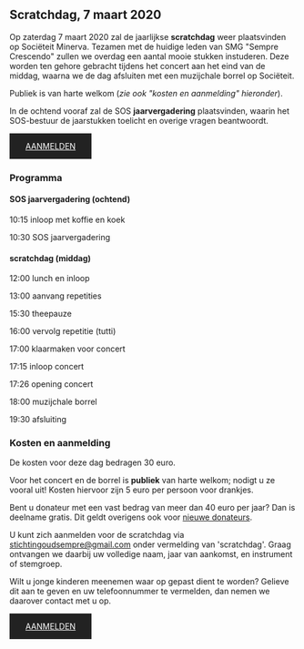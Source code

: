 ## Scratchdag, 7 maart 2020

Op zaterdag 7 maart 2020 zal de jaarlijkse **scratchdag** weer plaatsvinden op Sociëteit Minerva. Tezamen met de huidige leden van SMG "Sempre Crescendo" zullen we overdag een aantal mooie stukken instuderen. Deze worden ten gehore gebracht tijdens het concert aan het eind van de middag, waarna we de dag afsluiten met een muzijchale borrel op Sociëteit.

Publiek is van harte welkom (*zie ook "kosten en aanmelding" hieronder*).

In de ochtend vooraf zal de SOS **jaarvergadering** plaatsvinden, waarin het SOS-bestuur de jaarstukken toelicht en overige vragen beantwoordt.

<a target="_blank" style="display:inline-block; background: #222222; color: #fff; padding: 1em 2em" href="mailto:stichtingoudsempre@gmail.com?subject=aanmelding%20scratchdag&body=L.S.%2C%0A%0ABij%20dezen%20meld%20ik%20me%20graag%20aan%20voor%20de%20scratchdag%20op%20zaterdag%207%20maart%202020.%0A%0AIk%20neem%20deel%20aan%3A%0A%0A10%3A30%20stichtingsvergadering%0A12%3A00%20lunch%0A13%3A00%20repetities%0A17%3A00%20concert%0A18%3A00%20borrel%0A%0Anaam%3A%0Ajaar%3A%0Ainstrument%2Fstem%3A%0Aoverige%3A">AANMELDEN</a>

### Programma

#### SOS jaarvergadering (ochtend)

10:15 inloop met koffie en koek

10:30 SOS jaarvergadering

#### scratchdag (middag)

12:00 lunch en inloop

13:00 aanvang repetities

15:30 theepauze

16:00 vervolg repetitie (tutti)

17:00 klaarmaken voor concert

17:15 inloop concert

17:26 opening concert

18:00 muzijchale borrel

19:30 afsluiting

### Kosten en aanmelding

De kosten voor deze dag bedragen 30 euro.

Voor het concert en de borrel is **publiek** van harte welkom; nodigt u ze vooral uit! Kosten hiervoor zijn 5 euro per persoon voor drankjes.

Bent u donateur met een vast bedrag van meer dan 40 euro per jaar? Dan is deelname gratis. Dit geldt overigens ook voor [nieuwe donateurs](/meer-info/donateur-worden).

U kunt zich aanmelden voor de scratchdag via [stichtingoudsempre@gmail.com](mailto:stichtingoudsempre@gmail.com) onder vermelding van 'scratchdag'. Graag ontvangen we daarbij uw volledige naam, jaar van aankomst, en instrument of stemgroep.

Wilt u jonge kinderen meenemen waar op gepast dient te worden? Gelieve dit aan te geven en uw telefoonnummer te vermelden, dan nemen we daarover contact met u op.

<a target="_blank" style="display:inline-block; background: #222222; color: #fff; padding: 1em 2em" href="mailto:stichtingoudsempre@gmail.com?subject=aanmelding%20scratchdag&body=L.S.%2C%0A%0ABij%20dezen%20meld%20ik%20me%20graag%20aan%20voor%20de%20scratchdag%20op%20zaterdag%207%20maart%202020.%0A%0AIk%20neem%20deel%20aan%3A%0A%0A10%3A30%20stichtingsvergadering%0A12%3A00%20lunch%0A13%3A00%20repetities%0A17%3A00%20concert%0A18%3A00%20borrel%0A%0Anaam%3A%0Ajaar%3A%0Ainstrument%2Fstem%3A%0Aoverige%3A">AANMELDEN</a>
